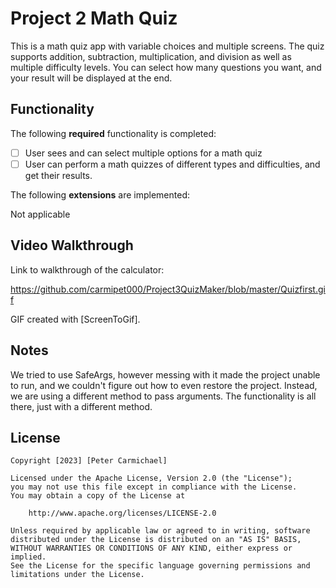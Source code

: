 # Project 2 Math Quiz

This is a math quiz app with variable choices and multiple screens. The quiz supports addition, subtraction, multiplication, and division as well as multiple difficulty levels. 
You can select how many questions you want, and your result will be displayed at the end.

## Functionality 

The following **required** functionality is completed:

* [ ] User sees and can select multiple options for a math quiz
* [ ] User can perform a math quizzes of different types and difficulties, and get their results.
      
The following **extensions** are implemented:

Not applicable

## Video Walkthrough

Link to walkthrough of the calculator:

https://github.com/carmipet000/Project3QuizMaker/blob/master/Quizfirst.gif

GIF created with [ScreenToGif].

## Notes

We tried to use SafeArgs, however messing with it made the project unable to run, and we couldn't figure out how to even restore the project. Instead, we are using a different method to pass arguments. 
The functionality is all there, just with a different method.

## License

    Copyright [2023] [Peter Carmichael]

    Licensed under the Apache License, Version 2.0 (the "License");
    you may not use this file except in compliance with the License.
    You may obtain a copy of the License at

        http://www.apache.org/licenses/LICENSE-2.0

    Unless required by applicable law or agreed to in writing, software
    distributed under the License is distributed on an "AS IS" BASIS,
    WITHOUT WARRANTIES OR CONDITIONS OF ANY KIND, either express or implied.
    See the License for the specific language governing permissions and
    limitations under the License.
